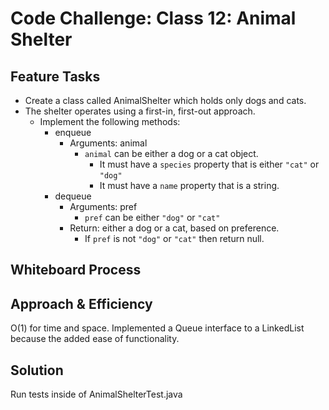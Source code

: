 # Code Challenge: Class 12: Animal Shelter

## Feature Tasks
* Create a class called AnimalShelter which holds only dogs and cats.
* The shelter operates using a first-in, first-out approach.
  * Implement the following methods:
    * enqueue
        * Arguments: animal
            * `animal` can be either a dog or a cat object.
              * It must have a `species` property that is either `"cat"` or `"dog"`
              * It must have a `name` property that is a string.
    * dequeue
       * Arguments: pref
            * `pref` can be either `"dog"` or `"cat"`
       * Return: either a dog or a cat, based on preference.
            * If `pref` is not `"dog"` or `"cat"` then return null.
## Whiteboard Process
<!-- Embedded whiteboard image -->

## Approach & Efficiency
O(1) for time and space. Implemented a Queue interface to a LinkedList because the added ease of functionality.

## Solution
Run tests inside of AnimalShelterTest.java